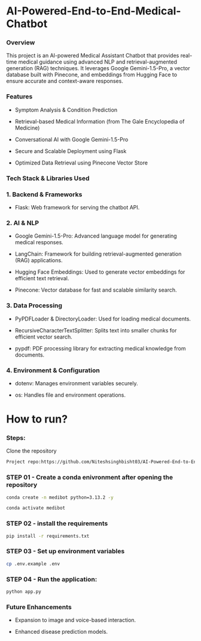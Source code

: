 # AI-Powered-End-to-End-Medical-Chatbot

### Overview

This project is an AI-powered Medical Assistant Chatbot that provides real-time medical guidance using advanced NLP and retrieval-augmented generation (RAG) techniques. It leverages Google Gemini-1.5-Pro, a vector database built with Pinecone, and embeddings from Hugging Face to ensure accurate and context-aware responses.

### Features

- Symptom Analysis & Condition Prediction

- Retrieval-based Medical Information (from The Gale Encyclopedia of Medicine)

- Conversational AI with Google Gemini-1.5-Pro

- Secure and Scalable Deployment using Flask

- Optimized Data Retrieval using Pinecone Vector Store


### Tech Stack & Libraries Used

### 1. Backend & Frameworks
 - Flask: Web framework for serving the chatbot API.

### 2. AI & NLP
 - Google Gemini-1.5-Pro: Advanced language model for generating medical responses.

 - LangChain: Framework for building retrieval-augmented generation (RAG) applications.

 - Hugging Face Embeddings: Used to generate vector embeddings for efficient text retrieval.

 - Pinecone: Vector database for fast and scalable similarity search.

### 3. Data Processing

 - PyPDFLoader & DirectoryLoader: Used for loading medical documents.

 - RecursiveCharacterTextSplitter: Splits text into smaller chunks for efficient vector search.

 - pypdf: PDF processing library for extracting medical knowledge from documents.

### 4. Environment & Configuration

 - dotenv: Manages environment variables securely.

 - os: Handles file and environment operations.
 

# How to run?
### Steps:

Clone the repository

```bash
Project repo:https://github.com/Niteshsinghbisht03/AI-Powered-End-to-End-Medical-Chatbot.git
```

### STEP 01 - Create a conda enivronment after opening the repository

```bash
conda create -n medibot python=3.13.2 -y
```

```bash
conda activate medibot
```


### STEP 02 - install the requirements
```bash
pip install -r requirements.txt
```


### STEP 03 - Set up environment variables
```bash
cp .env.example .env
```


### STEP 04 - Run the application:
```bash
python app.py
```

### Future Enhancements

- Expansion to image and voice-based interaction.

- Enhanced disease prediction models.